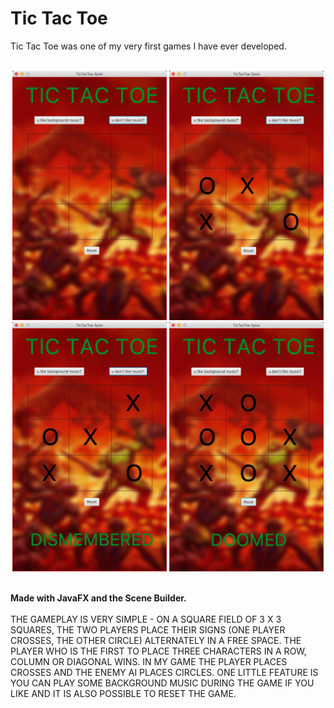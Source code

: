 # Tic Tac Toe
Tic Tac Toe was one of my very first games I have ever developed.
<br/><br/>
<p align="center">
    <img src="./doc/screenshot1.png"  width="49%" height="49%">
    <img src="./doc/screenshot2.png"  width="49%" height="49%">
    <img src="./doc/screenshot3.png"  width="49%" height="49%">
    <img src="./doc/screenshot4.png"  width="49%" height="49%">
</p>
<br/>
<strong>Made with JavaFX and the Scene Builder.</strong> 
<br/><br/>
THE GAMEPLAY IS VERY SIMPLE - ON A SQUARE FIELD OF 3 X 3 SQUARES, THE TWO PLAYERS PLACE THEIR SIGNS (ONE PLAYER CROSSES, THE OTHER CIRCLE) ALTERNATELY IN A FREE SPACE. THE PLAYER WHO IS THE FIRST TO PLACE THREE CHARACTERS IN A ROW, COLUMN OR DIAGONAL WINS. IN MY GAME THE PLAYER PLACES CROSSES AND THE ENEMY AI PLACES CIRCLES. ONE LITTLE FEATURE IS YOU CAN PLAY SOME BACKGROUND MUSIC DURING THE GAME IF YOU LIKE AND IT IS ALSO POSSIBLE TO RESET THE GAME.
